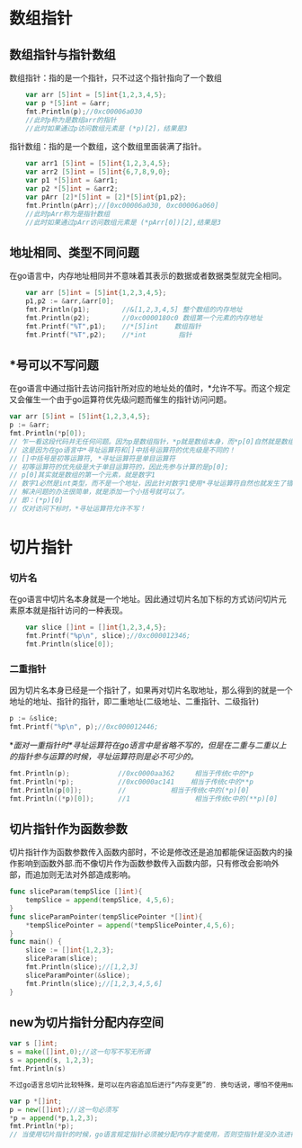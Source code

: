 # 数组指针

## 数组指针与指针数组

数组指针：指的是一个指针，只不过这个指针指向了一个数组
```go
    var arr [5]int = [5]int{1,2,3,4,5};
    var p *[5]int = &arr;
    fmt.Println(p);//0xc00006a030
    //此时p称为是数组arr的指针
    //此时如果通过p访问数组元素是 (*p)[2]，结果是3
```

指针数组：指的是一个数组，这个数组里面装满了指针。
```go
    var arr1 [5]int = [5]int{1,2,3,4,5};
    var arr2 [5]int = [5]int{6,7,8,9,0};
    var p1 *[5]int = &arr1;
    var p2 *[5]int = &arr2;
    var pArr [2]*[5]int = [2]*[5]int{p1,p2};
    fmt.Println(pArr);//[0xc00006a030, 0xc00006a060]
    //此时pArr称为是指针数组
    //此时如果通过pArr访问数组元素是 (*pArr[0])[2],结果是3
```

## 地址相同、类型不同问题

在go语言中，内存地址相同并不意味着其表示的数据或者数据类型就完全相同。
```go
    var arr [5]int = [5]int{1,2,3,4,5};
    p1,p2 := &arr,&arr[0];
    fmt.Println(p1);        //&[1,2,3,4,5] 整个数组的内存地址
    fmt.Println(p2);        //0xc0000180c0 数组第一个元素的内存地址
    fmt.Printf("%T",p1);    //*[5]int    数组指针
    fmt.Printf("%T",p2);    //*int        指针
```

## *号可以不写问题

在go语言中通过指针去访问指针所对应的地址处的值时，*允许不写。而这个规定又会催生一个由于go运算符优先级问题而催生的指针访问问题。

```go
var arr [5]int = [5]int{1,2,3,4,5};
p := &arr;
fmt.Println(*p[0]);
// 乍一看这段代码并无任何问题。因为p是数组指针，*p就是数组本身，而*p[0]自然就是数组的第一个元素.但是事与愿违，代码的运行结果是一个错误！
// 这是因为在go语言中*寻址运算符和[]中括号运算符的优先级是不同的！
// []中括号是初等运算符, *寻址运算符是单目运算符
// 初等运算符的优先级是大于单目运算符的，因此先参与计算的是p[0];
// p[0]其实就是数组的第一个元素，就是数字1
// 数字1必然是int类型，而不是一个地址，因此针对数字1使用*寻址运算符自然也就发生了错误。
// 解决问题的办法很简单，就是添加一个小括号就可以了。
// 即：(*p)[0]
// 仅对访问下标时，*寻址运算符允许不写！
```

# 切片指针

### 切片名

在go语言中切片名本身就是一个地址。因此通过切片名加下标的方式访问切片元素原本就是指针访问的一种表现。
```go
    var slice []int = []int{1,2,3,4,5};
    fmt.Printf("%p\n", slice);//0xc000012346;
    fmt.Println(slice[0]);
```
### 二重指针

因为切片名本身已经是一个指针了，如果再对切片名取地址，那么得到的就是一个地址的地址、指针的指针，即二重地址(二级地址、二重指针、二级指针)
```go
p := &slice;
fmt.Printf("%p\n", p);//0xc000012446;
```

**面对一重指针时*寻址运算符在go语言中是省略不写的，但是在二重与二重以上的指针参与运算的时候，*寻址运算符则是必不可少的。**


```go
fmt.Println(p);            //0xc0000aa362     相当于传统c中的*p 
fmt.Println(*p);           //0xc0000ac141    相当于传统c中的**p
fmt.Println(p[0]);         //           相当于传统c中的(*p)[0]
fmt.Println((*p)[0]);      //1                相当于传统c中的(**p)[0]
```

## 切片指针作为函数参数

切片指针作为函数参数传入函数内部时，不论是修改还是追加都能保证函数内的操作影响到函数外部.而不像切片作为函数参数传入函数内部，只有修改会影响外部，而追加则无法对外部造成影响。
```go
func sliceParam(tempSlice []int){
    tempSlice = append(tempSlice, 4,5,6);
}
func sliceParamPointer(tempSlicePointer *[]int){
    *tempSlicePointer = append(*tempSlicePointer,4,5,6);
}
func main() {
    slice := []int{1,2,3};
    sliceParam(slice);
    fmt.Println(slice);//[1,2,3]
    sliceParamPointer(&slice);
    fmt.Println(slice);//[1,2,3,4,5,6]
}
```
## new为切片指针分配内存空间

```go
var s []int;
s = make([]int,0);//这一句写不写无所谓
s = append(s, 1,2,3);
fmt.Println(s)

不过go语言总切片比较特殊，是可以在内容追加后进行“内存变更”的. 换句话说，哪怕不使用make对s切片进行长度的分配也无所谓。但是对于切片指针来说则是完全不同。
```

```go
var p *[]int;
p = new([]int);//这一句必须写
*p = append(*p,1,2,3);
fmt.Println(*p);
// 当使用切片指针的时候，go语言规定指针必须被分配内存才能使用，否则空指针是没办法进行寻址赋值操作的。go语言使用new来对指针进行分配内存空间，p=new([]int)表示让p指向一个int类型切片数据的地址。
```

